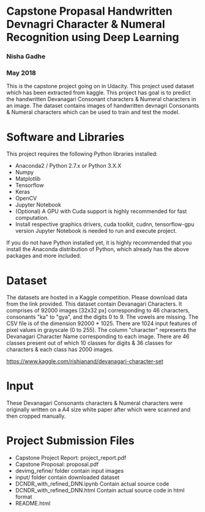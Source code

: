 # Capstone Propasal Handwritten Devnagri Character & Numeral Recognition using Deep Learning
### Nisha Gadhe
### May 2018

This is the capstone project going on in Udacity. This project used dataset which has been extracted from kaggle. This project has goal is to predict the handwritten Devanagari Consonant characters & Numeral characters in an image. The dataset contains images of handwritten devnagri Consonants & Numeral characters which can be used to train and test the model.

# Software and Libraries
This project requires the following Python libraries installed:

- Anaconda2 / Python 2.7.x or Python 3.X.X
- Numpy
- Matplotlib
- Tensorflow
- Keras
- OpenCV
- Jupyter Notebook
- (Optional) A GPU with Cuda support is highly recommended for fast computation.
- Install respective graphics drivers, cuda toolkit, cudnn, tensorflow-gpu version
Jupyter Notebook is needed to run and execute project.

If you do not have Python installed yet, it is highly recommended that you install the Anaconda distribution of Python, which already has the above packages and more included.

# Dataset
The datasets are hosted in a Kaggle competition. Please download data from the link provided. This dataset contain Devanagari Characters. It comprises of 92000 images [32x32 px] corresponding to 46 characters, consonants "ka" to "gya", and the digits 0 to 9. The vowels are missing. The CSV file is of the dimension 92000 * 1025. There are 1024 input features of pixel values in grayscale (0 to 255). The column "character" represents the Devanagari Character Name corresponding to each image. There are 46 classes present out of which 10 classes for digits & 36 classes for characters & each class has 2000 images.

https://www.kaggle.com/rishianand/devanagari-character-set

# Input
These Devanagari Consonants characters & Numeral characters were originally written on a A4 size white paper after which were scanned and then cropped manually.

# Project Submission Files
- Capstone Project Report: project_report.pdf
- Capstone Proposal: proposal.pdf
- devimg_refine/ folder contain input images
- input/ folder contain downloaded dataset
- DCNDR_with_refined_DNN.ipynb Contain actual source code
- DCNDR_with_refined_DNN.html Contain actual source code in html format
- README.html

